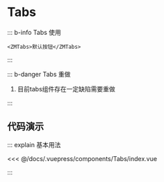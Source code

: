 <!--
 * @abstract: JianJie
 * @version: 0.0.1
 * @Author: bhabgs
 * @Date: 2019-12-05 13:32:35
 * @LastEditors: bhabgs
 * @LastEditTime: 2019-12-11 09:35:30
 -->
# Tabs

::: b-info Tabs 使用

```vue
<ZMTabs>默认按钮</ZMTabs>
```
:::



::: b-danger Tabs 重做

1. 目前tabs组件存在一定缺陷需要重做

:::

## 代码演示

::: explain 基本用法

<templateMobile name="Tabs-index">

<<< @/docs/.vuepress/components/Tabs/index.vue

</templateMobile>
:::
